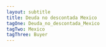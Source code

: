 ```yaml
---
layout: subtitle
title: Deuda no descontada Mexico
tagOne: Deuda_no_descontada_Mexico
tagTwo: Mexico
tagThree: Buyer
---
```

